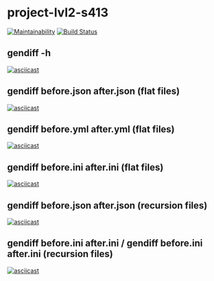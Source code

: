 # project-lvl2-s413
[![Maintainability](https://api.codeclimate.com/v1/badges/99c7abdbe556b5cbe9da/maintainability)](https://codeclimate.com/github/soulle/project-lvl2-s413/maintainability)
[![Build Status](https://travis-ci.org/soulle/project-lvl2-s413.svg?branch=master)](https://travis-ci.org/soulle/project-lvl2-s413)
## gendiff -h 
[![asciicast](https://asciinema.org/a/nXlk4cNqvBjyIfXgmCodfRjOl.svg)](https://asciinema.org/a/nXlk4cNqvBjyIfXgmCodfRjOl)
## gendiff before.json after.json (flat files)
[![asciicast](https://asciinema.org/a/ZbCDSQi6Wzt80BUkENDcUTECC.svg)](https://asciinema.org/a/ZbCDSQi6Wzt80BUkENDcUTECC)
## gendiff before.yml after.yml (flat files)
[![asciicast](https://asciinema.org/a/O8Y4tkGLfEHvwwqI4lsybAkqF.svg)](https://asciinema.org/a/O8Y4tkGLfEHvwwqI4lsybAkqF)
## gendiff before.ini after.ini (flat files)
[![asciicast](https://asciinema.org/a/ff6WziZ9iSP00LwAnHHFjLQSn.svg)](https://asciinema.org/a/ff6WziZ9iSP00LwAnHHFjLQSn)
## gendiff before.json after.json (recursion files)
[![asciicast](https://asciinema.org/a/sLGgNNAhLfNnxCXlJDokPCLwu.svg)](https://asciinema.org/a/sLGgNNAhLfNnxCXlJDokPCLwu)
## gendiff before.ini after.ini / gendiff before.ini after.ini (recursion files)
[![asciicast](https://asciinema.org/a/x0xMTtrkPiIpKR4OjlGO1xZEg.svg)](https://asciinema.org/a/x0xMTtrkPiIpKR4OjlGO1xZEg)